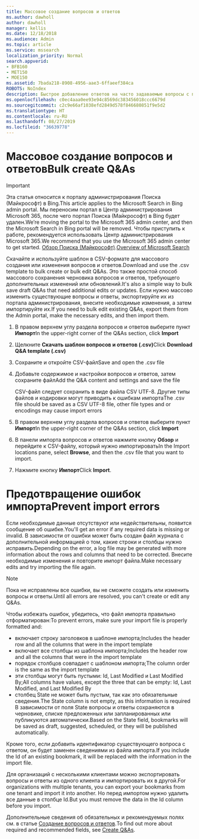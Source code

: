 ```yaml
---
title: Массовое создание вопросов и ответов
ms.author: dawholl
author: dawholl
manager: kellis
ms.date: 12/18/2018
ms.audience: Admin
ms.topic: article
ms.service: mssearch
localization_priority: Normal
search.appverid:
- BFB160
- MET150
- MOE150
ms.assetid: 7bada218-8908-4956-aae3-6ffaeef384ca
ROBOTS: NoIndex
description: Быстрое добавление ответов на часто задаваемые вопросы с помощью средств импорта на портале администрирования Поиска (Майкрософт)
ms.openlocfilehash: c0ec4aaa0ee93e94c8569dc383456018ccc6679d
ms.sourcegitcommit: c2c9e66af1038efd2849d578f846680851f9e5d2
ms.translationtype: HT
ms.contentlocale: ru-RU
ms.lasthandoff: 08/27/2019
ms.locfileid: "36639778"
---
```

# <a name="bulk-create-qas"></a><span data-ttu-id="7cca7-103">Массовое создание вопросов и ответов</span><span class="sxs-lookup"><span data-stu-id="7cca7-103">Bulk create Q&As</span></span>

> [!IMPORTANT]
> <span data-ttu-id="7cca7-104">Эта статья относится к порталу администрирования Поиска (Майкрософт) в Bing.</span><span class="sxs-lookup"><span data-stu-id="7cca7-104">This article applies to the Microsoft Search in Bing admin portal.</span></span> <span data-ttu-id="7cca7-105">Мы переносим портал в Центр администрирования Microsoft 365, после чего портал Поиска (Майкрософт) в Bing будет удален.</span><span class="sxs-lookup"><span data-stu-id="7cca7-105">We’re moving the portal to the Microsoft 365 admin center, and then the Microsoft Search in Bing portal will be removed.</span></span> <span data-ttu-id="7cca7-106">Чтобы приступить к работе, рекомендуется использовать Центр администрирования Microsoft 365.</span><span class="sxs-lookup"><span data-stu-id="7cca7-106">We recommend that you use the Microsoft 365 admin center to get started.</span></span> <span data-ttu-id="7cca7-107">[Обзор Поиска (Майкрософт)](overview-microsoft-search.md).</span><span class="sxs-lookup"><span data-stu-id="7cca7-107">[Overview of Microsoft Search](overview-microsoft-search.md)</span></span>
    
<span data-ttu-id="7cca7-108">Скачайте и используйте шаблон в CSV-формате для массового создания или изменения вопросов и ответов.</span><span class="sxs-lookup"><span data-stu-id="7cca7-108">Download and use the .csv template to bulk create or bulk edit Q&As.</span></span> <span data-ttu-id="7cca7-109">Это также простой способ массового сохранения черновика вопросов и ответов, требующего дополнительных изменений или обновлений.</span><span class="sxs-lookup"><span data-stu-id="7cca7-109">It's also a simple way to bulk save draft Q&As that need additional edits or updates.</span></span> <span data-ttu-id="7cca7-110">Если нужно массово изменить существующие вопросы и ответы, экспортируйте их из портала администрирования, внесите необходимые изменения, а затем импортируйте их.</span><span class="sxs-lookup"><span data-stu-id="7cca7-110">If you need to bulk edit existing Q&As, export them from the Admin portal, make the necessary edits, and then import them.</span></span>
  
1. <span data-ttu-id="7cca7-111">В правом верхнем углу раздела вопросов и ответов выберите пункт **Импорт**</span><span class="sxs-lookup"><span data-stu-id="7cca7-111">In the upper-right corner of the Q&As section, click **Import**</span></span>
    
2. <span data-ttu-id="7cca7-112">Щелкните **Скачать шаблон вопросов и ответов (.csv)**</span><span class="sxs-lookup"><span data-stu-id="7cca7-112">Click **Download Q&A template (.csv)**</span></span>
    
3. <span data-ttu-id="7cca7-113">Сохраните и откройте CSV-файл</span><span class="sxs-lookup"><span data-stu-id="7cca7-113">Save and open the .csv file</span></span>
    
4. <span data-ttu-id="7cca7-114">Добавьте содержимое и настройки вопросов и ответов, затем сохраните файл</span><span class="sxs-lookup"><span data-stu-id="7cca7-114">Add the Q&A content and settings and save the file</span></span>

    <span data-ttu-id="7cca7-115">CSV-файл следует сохранить в виде файла CSV UTF-8. Другие типы файлов и кодировки могут приводить к ошибкам импорта</span><span class="sxs-lookup"><span data-stu-id="7cca7-115">The .csv file should be saved as a CSV UTF-8 file, other file types and or encodings may cause import errors</span></span>
    
5. <span data-ttu-id="7cca7-116">В правом верхнем углу раздела вопросов и ответов выберите пункт **Импорт**</span><span class="sxs-lookup"><span data-stu-id="7cca7-116">In the upper-right corner of the Q&As section, click **Import**</span></span>
    
6. <span data-ttu-id="7cca7-117">В панели импорта вопросов и ответов нажмите кнопку **Обзор** и перейдите к CSV-файлу, который нужно импортировать</span><span class="sxs-lookup"><span data-stu-id="7cca7-117">In the Import locations pane, select **Browse**, and then the .csv file that you want to import.</span></span> 
    
7. <span data-ttu-id="7cca7-118">Нажмите кнопку **Импорт**</span><span class="sxs-lookup"><span data-stu-id="7cca7-118">Click **Import**.</span></span>

# <a name="prevent-import-errors"></a><span data-ttu-id="7cca7-119">Предотвращение ошибок импорта</span><span class="sxs-lookup"><span data-stu-id="7cca7-119">Prevent import errors</span></span>      
<span data-ttu-id="7cca7-120">Если необходимые данные отсутствуют или недействительны, появится сообщение об ошибке.</span><span class="sxs-lookup"><span data-stu-id="7cca7-120">You'll get an error if any required data is missing or invalid.</span></span> <span data-ttu-id="7cca7-121">В зависимости от ошибки может быть создан файл журнала с дополнительной информацией о том, какие строки и столбцы нужно исправить.</span><span class="sxs-lookup"><span data-stu-id="7cca7-121">Depending on the error, a log file may be generated with more information about the rows and columns that need to be corrected.</span></span> <span data-ttu-id="7cca7-122">Внесите необходимые изменения и повторите импорт файла.</span><span class="sxs-lookup"><span data-stu-id="7cca7-122">Make necessary edits and try importing the file again.</span></span>

> [!NOTE]
> <span data-ttu-id="7cca7-123">Пока не исправлены все ошибки, вы не сможете создать или изменить вопросы и ответы.</span><span class="sxs-lookup"><span data-stu-id="7cca7-123">Until all errors are resolved, you can't create or edit any Q&As.</span></span> 

<span data-ttu-id="7cca7-124">Чтобы избежать ошибок, убедитесь, что файл импорта правильно отформатирован:</span><span class="sxs-lookup"><span data-stu-id="7cca7-124">To prevent errors, make sure your import file is properly formatted and:</span></span>
- <span data-ttu-id="7cca7-125">включает строку заголовков в шаблоне импорта;</span><span class="sxs-lookup"><span data-stu-id="7cca7-125">Includes the header row and all the columns that were in the import template</span></span>
- <span data-ttu-id="7cca7-126">включает все столбцы из шаблона импорта;</span><span class="sxs-lookup"><span data-stu-id="7cca7-126">Includes the header row and all the columns that were in the import template</span></span>
- <span data-ttu-id="7cca7-127">порядок столбцов совпадает с шаблоном импорта;</span><span class="sxs-lookup"><span data-stu-id="7cca7-127">The column order is the same as the import template</span></span>
- <span data-ttu-id="7cca7-128">эти столбцы могут быть пустыми: Id, Last Modified и Last Modified By;</span><span class="sxs-lookup"><span data-stu-id="7cca7-128">All columns have values, except the three that can be empty: Id, Last Modified, and Last Modified By</span></span>
- <span data-ttu-id="7cca7-129">столбец State не может быть пустым, так как это обязательные сведения.</span><span class="sxs-lookup"><span data-stu-id="7cca7-129">The State column is not empty, as this information is required</span></span>  
<span data-ttu-id="7cca7-130">В зависимости от поля State вопросы и ответы сохраняются в черновике, списке предложенных или запланированных или публикуются автоматически.</span><span class="sxs-lookup"><span data-stu-id="7cca7-130">Based on the State field, bookmarks will be saved as draft, suggested, scheduled, or they will be published automatically.</span></span>

<span data-ttu-id="7cca7-131">Кроме того, если добавить идентификатор существующего вопроса с ответом, он будет заменен сведениями из файла импорта.</span><span class="sxs-lookup"><span data-stu-id="7cca7-131">If you include the Id of an existing bookmark, it will be replaced with the information in the import file.</span></span>

<span data-ttu-id="7cca7-132">Для организаций с несколькими клиентами можно экспортировать вопросы и ответы из одного клиента и импортировать их в другой.</span><span class="sxs-lookup"><span data-stu-id="7cca7-132">For organizations with multiple tenants, you can export your bookmarks from one tenant and import it into another.</span></span> <span data-ttu-id="7cca7-133">Но перед импортом нужно удалить все данные в столбце Id.</span><span class="sxs-lookup"><span data-stu-id="7cca7-133">But you must remove the data in the Id column before you import.</span></span>

<span data-ttu-id="7cca7-134">Дополнительные сведения об обязательных и рекомендуемых полях см. в статье [Создание вопросов и ответов](create-qas.md).</span><span class="sxs-lookup"><span data-stu-id="7cca7-134">To find out more about required and recommended fields, see [Create Q&As](create-qas.md).</span></span>

  

